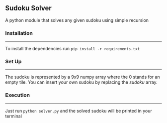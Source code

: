 ## Sudoku Solver
A python module that solves any given sudoku using simple recursion

### Installation
----
To install the dependencies run `pip install -r requirements.txt`

### Set Up
----
The sudoku is represented by a 9x9 numpy array where the 0 stands for an empty tile.
You can insert your own sudoku by replacing the _sudoku_ array.

### Execution
----
Just run `python solver.py` and the solved sudoku will be printed in your terminal